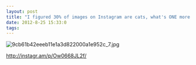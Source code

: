 ```yaml
---
layout: post
title: "I figured 30% of images on Instagram are cats, what's ONE more."
date: 2012-8-25 15:33:0
tags: 
---
```


![9cb61b42eeeb11e1a3d822000a1e952c_7.jpg][1]







http://instagr.am/p/Ow0668JL2f/




   [1]: http://distilleryimage11.s3.amazonaws.com/9cb61b42eeeb11e1a3d822000a1e952c_7.jpg
